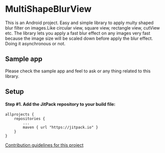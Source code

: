 # MultiShapeBlurView
This is an Android project. Easy and simple library to apply multy shaped blur filter on images.Like circular view, square view, rectangle view, cutView etc. The library lets you apply a fast blur effect on any images very fast because the image size will be scaled down before apply the blur effect. Doing it asynchronous or not.
<h2>Sample app</h2>
Please check the sample app and feel to ask or any thing related to this library.

<h2>Setup</h2>
<h4>Step #1. Add the JitPack repository to your build file:</h4>

```
allprojects {
    repositories {
        ...
        maven { url "https://jitpack.io" }
    }
}
```

[Contribution guidelines for this project](https://github.com/Adnan865/MultiShapeBlurView/tree/master/app/src/main/java/com/contentarcade/adnan/shapedblurview)

